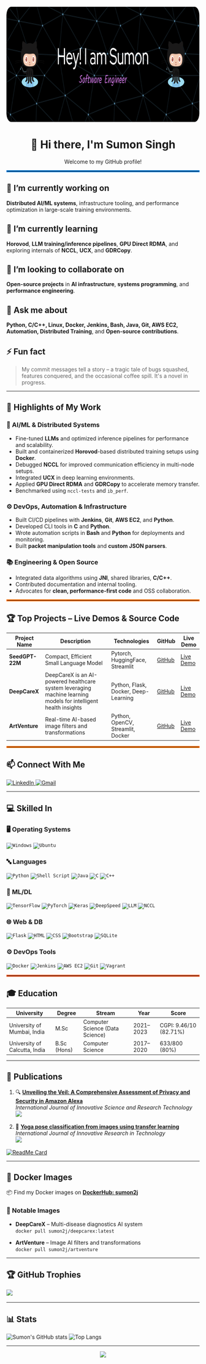 <img src="./github-bannner-img.png" width="100%" height="300px"> <br/>

<h1 align="center">👋 Hi there, I'm Sumon Singh</h1>
<p align="center">Welcome to my GitHub profile!</p>

<hr style="border: 2px solid #0078D6;"/>

## 🔭 I’m currently working on
**Distributed AI/ML systems**, infrastructure tooling, and performance optimization in large-scale training environments.

## 🌱 I’m currently learning
**Horovod**, **LLM training/inference pipelines**, **GPU Direct RDMA**, and exploring internals of **NCCL**, **UCX**, and **GDRCopy**.

## 👯 I’m looking to collaborate on
**Open-source projects** in **AI infrastructure**, **systems programming**, and **performance engineering**.

## 💬 Ask me about
**Python, C/C++, Linux, Docker, Jenkins, Bash, Java, Git, AWS EC2, Automation, Distributed Training**, and **Open-source contributions**.

## ⚡ Fun fact
> My commit messages tell a story – a tragic tale of bugs squashed, features conquered, and the occasional coffee spill. It's a novel in progress.

---

## 🚀 Highlights of My Work

### 🧠 AI/ML & Distributed Systems
- Fine-tuned **LLMs** and optimized inference pipelines for performance and scalability.
- Built and containerized **Horovod**-based distributed training setups using **Docker**.
- Debugged **NCCL** for improved communication efficiency in multi-node setups.
- Integrated **UCX** in deep learning environments.
- Applied **GPU Direct RDMA** and **GDRCopy** to accelerate memory transfer.
- Benchmarked using `nccl-tests` and `ib_perf`.

### ⚙️ DevOps, Automation & Infrastructure
- Built CI/CD pipelines with **Jenkins**, **Git**, **AWS EC2**, and **Python**.
- Developed CLI tools in **C** and **Python**.
- Wrote automation scripts in **Bash** and **Python** for deployments and monitoring.
- Built **packet manipulation tools** and **custom JSON parsers**.

### 📚 Engineering & Open Source
- Integrated data algorithms using **JNI**, shared libraries, **C/C++**.
- Contributed documentation and internal tooling.
- Advocates for **clean, performance-first code** and OSS collaboration.

<hr style="border: 2px solid #FF6F00;"/>

## 🏆 Top Projects – Live Demos & Source Code

| Project Name | Description | Technologies | GitHub | Live Demo |
|--------------|-------------|--------------|--------|-----------|
| **SeedGPT-22M** | Compact, Efficient Small Language Model | Pytorch, HuggingFace, Streamlit | [GitHub](https://github.com/sumony2j/SeedGPT-22M) | [Live Demo](https://huggingface.co/spaces/singhsumony2j/SeedGPT-22M) |
| **DeepCareX** | DeepCareX is an AI-powered healthcare system leveraging machine learning models for intelligent health insights | Python, Flask, Docker, Deep-Learning | [GitHub](https://github.com/sumony2j/DeepCareX) | [Live Demo](https://deepcarex-latest.onrender.com/) |
| **ArtVenture** | Real-time AI-based image filters and transformations | Python, OpenCV, Streamlit, Docker | [GitHub](https://github.com/sumony2j/ArtVenture) | [Live Demo](https://sumony2j-artventure-ui-8po1ge.streamlit.app/) |

<hr style="border: 2px solid #FF6F00;"/>

## 📫 Connect With Me
<a href="https://www.linkedin.com/in/sumon-singh-4b0a031a5/">
  <img alt="LinkedIn" src="https://img.shields.io/badge/linkedin-%230077B5.svg?style=for-the-badge&logo=linkedin&logoColor=white" />
</a>
<a href="mailto:singhsumony2j@gmail.com">
  <img alt="Gmail" src="https://img.shields.io/badge/gmail-%23DD0031.svg?&style=for-the-badge&logo=gmail&logoColor=white"/>
</a>

---

## 💻 Skilled In

### 🖥️ Operating Systems
<code><img alt="Windows" src="https://img.shields.io/badge/Windows-0078D6?style=for-the-badge&logo=windows&logoColor=white" /></code>
<code><img alt="Ubuntu" src="https://img.shields.io/badge/Ubuntu-E95420?style=for-the-badge&logo=ubuntu&logoColor=white" /></code>

### 🔤 Languages
<code><img alt="Python" src="https://img.shields.io/badge/python-%2314354C.svg?style=for-the-badge&logo=python&logoColor=white"/></code>
<code><img alt="Shell Script" src="https://img.shields.io/badge/shell_script%20-%23121011.svg?&style=for-the-badge&logo=gnu-bash&logoColor=white"/></code>
<code><img alt="Java" src="https://img.shields.io/badge/java-%23ED8B00.svg?&style=for-the-badge&logo=java&logoColor=white"/></code>
<code><img alt="C" src="https://img.shields.io/badge/c%20-%2300599C.svg?&style=for-the-badge&logo=c&logoColor=white"/></code>
<code><img alt="C++" src="https://img.shields.io/badge/c++-%2300599C.svg?style=for-the-badge&logo=c%2B%2B&logoColor=white"/></code>

### 🧠 ML/DL
<code><img alt="TensorFlow" src="https://img.shields.io/badge/TensorFlow-%23FF6F00.svg?style=for-the-badge&logo=TensorFlow&logoColor=white" /></code>
<code><img alt="PyTorch" src="https://img.shields.io/badge/PyTorch-%23EE4C2C.svg?style=for-the-badge&logo=PyTorch&logoColor=white"/></code>
<code><img alt="Keras" src="https://img.shields.io/badge/Keras-%23D00000.svg?style=for-the-badge&logo=Keras&logoColor=white"/></code>
<code><img alt="DeepSpeed" src="https://img.shields.io/badge/DeepSpeed-%230072C6.svg?style=for-the-badge&logo=azuredevops&logoColor=white"/></code>
<code><img alt="LLM" src="https://img.shields.io/badge/LLM-%237952B3.svg?style=for-the-badge&logo=openai&logoColor=white"/></code>
<code><img alt="NCCL" src="https://img.shields.io/badge/NCCL-%23000000.svg?style=for-the-badge&logo=nvidia&logoColor=white"/></code>

### 🌐 Web & DB
<code><img alt="Flask" src="https://img.shields.io/badge/flask%20-%23000.svg?&style=for-the-badge&logo=flask&logoColor=white"/></code>
<code><img alt="HTML" src="https://img.shields.io/badge/html5-%23E34F26.svg?style=for-the-badge&logo=html5&logoColor=white"/></code>
<code><img alt="CSS" src="https://img.shields.io/badge/css3-%231572B6.svg?style=for-the-badge&logo=css3&logoColor=white"/></code>
<code><img alt="Bootstrap" src="https://img.shields.io/badge/bootstrap%20-%23563D7C.svg?&style=for-the-badge&logo=bootstrap&logoColor=white"/></code>
<code><img alt="SQLite" src="https://img.shields.io/badge/sqlite-%2307405e.svg?&style=for-the-badge&logo=sqlite&logoColor=white"/></code>

### ⚙️ DevOps Tools
<code><img alt="Docker" src="https://img.shields.io/badge/docker%20-%230db7ed.svg?&style=for-the-badge&logo=docker&logoColor=white"/></code>
<code><img alt="Jenkins" src="https://img.shields.io/badge/jenkins%20-%232C5263.svg?&style=for-the-badge&logo=jenkins&logoColor=white"/></code>
<code><img alt="AWS EC2" src="https://img.shields.io/badge/AWS%20-%23FF9900.svg?&style=for-the-badge&logo=amazon-aws&logoColor=white"/></code>
<code><img alt="Git" src="https://img.shields.io/badge/git%20-%23F05033.svg?&style=for-the-badge&logo=git&logoColor=white"/></code>
<code><img alt="Vagrant" src="https://img.shields.io/badge/vagrant%20-%231563FF.svg?&style=for-the-badge&logo=vagrant&logoColor=white"/></code>

<hr style="border: 2px solid #E95420;"/>

## 🎓 Education

| University | Degree | Stream | Year | Score |
|-----------|--------|--------|------|--------|
| University of Mumbai, India | M.Sc | Computer Science (Data Science) | 2021–2023 | CGPI: 9.46/10 (82.71%) |
| University of Calcutta, India | B.Sc (Hons) | Computer Science | 2017–2020 | 633/800 (80%) |

---

## 📝 Publications

1. 🔍 [**Unveiling the Veil: A Comprehensive Assessment of Privacy and Security in Amazon Alexa**](https://ijisrt.com/unveiling-the-veil-a-comprehensive-assessment-of-privacy-and-security-in-amazon-alexa)  
   *International Journal of Innovative Science and Research Technology*  
   <img src="https://img.shields.io/badge/IJISRT-Publisher-blue"/>

2. 🧘 [**Yoga pose classification from images using transfer learning**](https://ijirt.org/Article?manuscript=167821)  
   *International Journal of Innovative Research in Technology*  
   <img src="https://img.shields.io/badge/IJIRT-Publisher-green"/>

[![ReadMe Card](https://github-readme-stats.vercel.app/api/pin/?username=sumony2j&repo=Transfer-Learning)](https://github.com/sumony2j/Transfer-Learning.git)

---

## 🐳 Docker Images

📦 Find my Docker images on [**DockerHub: sumon2j**](https://hub.docker.com/u/sumon2j)

### 🔹 Notable Images
- **DeepCareX** – Multi-disease diagnostics AI system  
  `docker pull sumon2j/deepcarex:latest`

- **ArtVenture** – Image AI filters and transformations  
  `docker pull sumon2j/artventure`

---

## 🏆 GitHub Trophies

<p align="left">
  <img src="https://github-profile-trophy.vercel.app/?username=sumony2j&theme=gruvbox&row=1&column=6" />
</p>

---

## 📊 Stats

![Sumon's GitHub stats](https://github-readme-stats.vercel.app/api?username=sumony2j&show_icons=true&theme=radical)
![Top Langs](https://github-readme-stats.vercel.app/api/top-langs/?username=sumony2j&layout=compact&theme=radical)

---

<p align="center">
  <img src="https://komarev.com/ghpvc/?username=sumony2j&label=Profile%20Views&color=blue&style=flat" />
</p>
